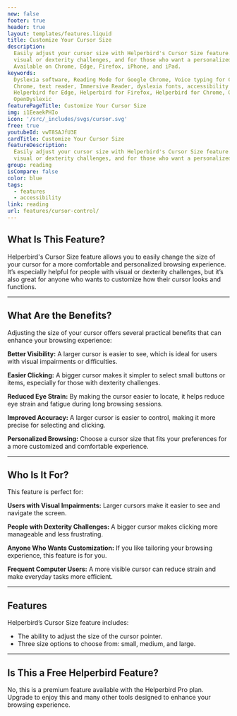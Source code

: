 ```yaml
---
new: false
footer: true
header: true
layout: templates/features.liquid
title: Customize Your Cursor Size
description:
  Easily adjust your cursor size with Helperbird's Cursor Size feature. Perfect for users with
  visual or dexterity challenges, and for those who want a personalized browsing experience.
  Available on Chrome, Edge, Firefox, iPhone, and iPad.
keywords:
  Dyslexia software, Reading Mode for Google Chrome, Voice typing for Chrome, Text to speech for
  Chrome, text reader, Immersive Reader, dyslexia fonts, accessibility software, dyslexia software,
  Helperbird for Edge, Helperbird for Firefox, Helperbird for Chrome, Opendyslexic for Chrome,
  OpenDyslexic
featurePageTitle: Customize Your Cursor Size
img: i1EeaekPHIo
icon: '/src/_includes/svgs/cursor.svg'
free: true
youtubeId: vwT8SAJfU3E
cardTitle: Customize Your Cursor Size
featureDescription:
  Easily adjust your cursor size with Helperbird's Cursor Size feature. Perfect for users with
  visual or dexterity challenges, and for those who want a personalized browsing experience.
group: reading
isCompare: false 
color: blue
tags:
  - features
  - accessibility
link: reading
url: features/cursor-control/
---
```

## What Is This Feature?

Helperbird's Cursor Size feature allows you to easily change the size of your cursor for a more comfortable and personalized browsing experience. It’s especially helpful for people with visual or dexterity challenges, but it’s also great for anyone who wants to customize how their cursor looks and functions.

---

## What Are the Benefits?

Adjusting the size of your cursor offers several practical benefits that can enhance your browsing experience:


**Better Visibility:** A larger cursor is easier to see, which is ideal for users with visual impairments or difficulties.  

**Easier Clicking:** A bigger cursor makes it simpler to select small buttons or items, especially for those with dexterity challenges.  

**Reduced Eye Strain:** By making the cursor easier to locate, it helps reduce eye strain and fatigue during long browsing sessions.  

**Improved Accuracy:** A larger cursor is easier to control, making it more precise for selecting and clicking.  

**Personalized Browsing:** Choose a cursor size that fits your preferences for a more customized and comfortable experience.

---

## Who Is It For?

This feature is perfect for:


**Users with Visual Impairments:** Larger cursors make it easier to see and navigate the screen.  

**People with Dexterity Challenges:** A bigger cursor makes clicking more manageable and less frustrating.  

**Anyone Who Wants Customization:** If you like tailoring your browsing experience, this feature is for you.  

**Frequent Computer Users:** A more visible cursor can reduce strain and make everyday tasks more efficient.

---

## Features

Helperbird’s Cursor Size feature includes:  

- The ability to adjust the size of the cursor pointer.  
- Three size options to choose from: small, medium, and large.  

---

## Is This a Free Helperbird Feature?

No, this is a premium feature available with the Helperbird Pro plan. Upgrade to enjoy this and many other tools designed to enhance your browsing experience.
